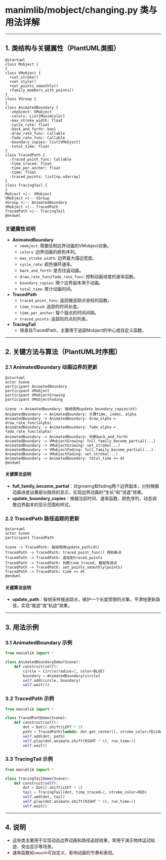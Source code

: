 # manimlib/mobject/changing.py 类与用法详解

---

## 1. 类结构与关键属性（PlantUML类图）

```plantuml
@startuml
class Mobject {
}
class VMobject {
  +set_stroke()
  +set_style()
  +set_points_smoothly()
  +family_members_with_points()
}
class VGroup {
}
class AnimatedBoundary {
  -vmobject: VMobject
  -colors: List[ManimColor]
  -max_stroke_width: float
  -cycle_rate: float
  -back_and_forth: bool
  -draw_rate_func: Callable
  -fade_rate_func: Callable
  -boundary_copies: list[VMobject]
  -total_time: float
}
class TracedPath {
  -traced_point_func: Callable
  -time_traced: float
  -time_per_anchor: float
  -time: float
  -traced_points: list[np.ndarray]
}
class TracingTail {
}
Mobject <|-- VMobject
VMobject <|-- VGroup
VGroup <|-- AnimatedBoundary
VMobject <|-- TracedPath
TracedPath <|-- TracingTail
@enduml
```

### 关键属性说明
- **AnimatedBoundary**
  - `vmobject`: 需要绘制边界动画的VMobject对象。
  - `colors`: 边界动画的颜色序列。
  - `max_stroke_width`: 边界最大描边宽度。
  - `cycle_rate`: 颜色循环速率。
  - `back_and_forth`: 是否往返动画。
  - `draw_rate_func`/`fade_rate_func`: 控制动画进度的速率函数。
  - `boundary_copies`: 两个边界副本用于动画。
  - `total_time`: 累计动画时间。
- **TracedPath**
  - `traced_point_func`: 返回被追踪点坐标的函数。
  - `time_traced`: 追踪的时间长度。
  - `time_per_anchor`: 每个锚点的时间间隔。
  - `traced_points`: 追踪到的点的列表。
- **TracingTail**
  - 继承自TracedPath，主要用于追踪Mobject的中心或自定义函数。

---

## 2. 关键方法与算法（PlantUML时序图）

### 2.1 AnimatedBoundary 动画边界的更新

```plantuml
@startuml
actor Scene
participant AnimatedBoundary
participant VMobject
participant VMobjectGrowing
participant VMobjectFading

Scene -> AnimatedBoundary: 每帧调用update_boundary_copies(dt)
AnimatedBoundary -> AnimatedBoundary: 计算time, index, alpha
AnimatedBoundary -> AnimatedBoundary: draw_alpha = draw_rate_func(alpha)
AnimatedBoundary -> AnimatedBoundary: fade_alpha = fade_rate_func(alpha)
AnimatedBoundary -> AnimatedBoundary: 判断back_and_forth
AnimatedBoundary -> VMobjectGrowing: full_family_become_partial(...)
AnimatedBoundary -> VMobjectGrowing: set_stroke(...)
AnimatedBoundary -> VMobjectFading: full_family_become_partial(...)
AnimatedBoundary -> VMobjectFading: set_stroke(...)
AnimatedBoundary -> AnimatedBoundary: total_time += dt
@enduml
```

#### 关键算法说明
- **full_family_become_partial**：对growing和fading两个边界副本，分别根据动画进度设置部分路径的显示，实现边界动画的“生长”和“消退”效果。
- **update_boundary_copies**：根据当前时间、速率函数、颜色序列，动态调整边界副本的显示范围和样式。

### 2.2 TracedPath 路径追踪的更新

```plantuml
@startuml
actor Scene
participant TracedPath

Scene -> TracedPath: 每帧调用update_path(dt)
TracedPath -> TracedPath: traced_point_func() 得到新点
TracedPath -> TracedPath: 追加到traced_points
TracedPath -> TracedPath: 判断time_traced, 截取有效点
TracedPath -> TracedPath: set_points_smoothly(points)
TracedPath -> TracedPath: time += dt
@enduml
```

#### 关键算法说明
- **update_path**：每帧采样被追踪点，维护一个长度受限的点集，平滑地更新路径，实现“尾迹”或“轨迹”效果。

---

## 3. 用法示例

### 3.1 AnimatedBoundary 示例
```python
from manimlib import *

class AnimatedBoundaryDemo(Scene):
    def construct(self):
        circle = Circle(radius=2, color=BLUE)
        boundary = AnimatedBoundary(circle)
        self.add(circle, boundary)
        self.wait(4)
```

### 3.2 TracedPath 示例
```python
from manimlib import *

class TracedPathDemo(Scene):
    def construct(self):
        dot = Dot().shift(LEFT * 3)
        path = TracedPath(lambda: dot.get_center(), stroke_color=YELLOW)
        self.add(dot, path)
        self.play(dot.animate.shift(RIGHT * 6), run_time=3)
        self.wait()
```

### 3.3 TracingTail 示例
```python
from manimlib import *

class TracingTailDemo(Scene):
    def construct(self):
        dot = Dot().shift(LEFT * 3)
        tail = TracingTail(dot, time_traced=2, stroke_color=RED)
        self.add(dot, tail)
        self.play(dot.animate.shift(RIGHT * 6), run_time=3)
        self.wait()
```

---

## 4. 说明
- 这些类主要用于实现动态边界动画和路径追踪效果，常用于演示物体运动轨迹、突出显示等场景。
- 速率函数如`smooth`可自定义，影响动画的节奏和表现。
